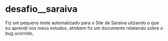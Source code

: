 # desafio__saraiva
Fiz um pequeno teste automatizado para o Site de Saraiva utizando o que eu aprendi nos meus estudos, atmbem fiz um documento relatando sobre o bug ocorrido,
